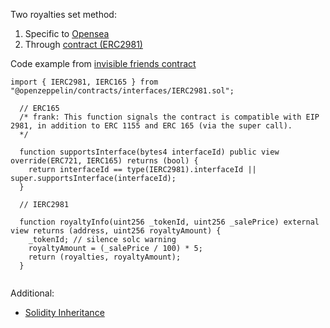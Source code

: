 Two royalties set method:
1. Specific to [Opensea](https://docs.opensea.io/docs/10-setting-fees-on-secondary-sales)
2. Through [contract (ERC2981)](https://github.com/alxrnz2/ERC1155-with-EIP2981-for-OpenSea#eip-2981-royalties)

Code example from [invisible friends contract](https://etherscan.io/address/0x59468516a8259058bad1ca5f8f4bff190d30e066#code)

```solidity
import { IERC2981, IERC165 } from "@openzeppelin/contracts/interfaces/IERC2981.sol";

  // ERC165
  /* frank: This function signals the contract is compatible with EIP 2981, in addition to ERC 1155 and ERC 165 (via the super call).
  */

  function supportsInterface(bytes4 interfaceId) public view override(ERC721, IERC165) returns (bool) {
    return interfaceId == type(IERC2981).interfaceId || super.supportsInterface(interfaceId);
  }

  // IERC2981

  function royaltyInfo(uint256 _tokenId, uint256 _salePrice) external view returns (address, uint256 royaltyAmount) {
    _tokenId; // silence solc warning
    royaltyAmount = (_salePrice / 100) * 5;
    return (royalties, royaltyAmount);
  }


```

Additional:
- [Solidity Inheritance](https://www.youtube.com/watch?v=Q5_Gmm_IZSI)
